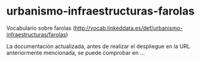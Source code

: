 # urbanismo-infraestructuras-farolas
Vocabulario sobre farolas (http://vocab.linkeddata.es/def/urbanismo-infraestructuras/farolas)

La documentación actualizada, antes de realizar el despliegue en la URL anteriormente mencionada, se puede comprobar en ...
